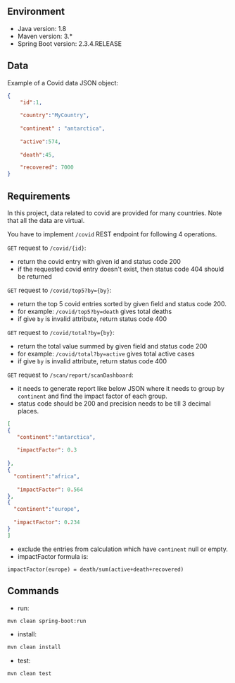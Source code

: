 ## Environment
- Java version: 1.8
- Maven version: 3.*
- Spring Boot version: 2.3.4.RELEASE

## Data
Example of a Covid data JSON object:
```json
{
    "id":1,
    
    "country":"MyCountry",
    
    "continent" : "antarctica",
    
    "active":574,
    
    "death":45,

    "recovered": 7000
}
```

## Requirements
In this project, data related to covid are provided for many countries. Note that all the data are virtual.

You have to implement `/covid` REST endpoint for following 4 operations.


`GET` request to `/covid/{id}`:
* return the covid entry with given id and status code 200
* if the requested covid entry doesn't exist, then status code 404 should be returned

`GET` request to `/covid/top5?by={by}`:
* return the top 5 covid entries sorted by given field and status code 200.
* for example: `/covid/top5?by=death` gives total deaths
* if give `by` is invalid attribute, return status code 400

`GET` request to `/covid/total?by={by}`:
* return the total value summed by given field and status code 200
* for example: `/covid/total?by=active` gives total active cases
* if give `by` is invalid attribute, return status code 400
 
`GET` request to `/scan/report/scanDashboard`:
* it needs to generate report like below JSON where it needs to group by `continent` and find the impact factor of each group.
* status code should be 200 and precision needs to be till 3 decimal places.

 ```json
[
{
    "continent":"antarctica",
    
    "impactFactor": 0.3
    
},
{
   "continent":"africa",
    
    "impactFactor": 0.564
},
{
   "continent":"europe",
    
   "impactFactor": 0.234
}
]
```

* exclude the entries from calculation which have `continent` null or empty.
* impactFactor formula is:
```
impactFactor(europe) = death/sum(active+death+recovered)
```

## Commands
- run: 
```bash
mvn clean spring-boot:run
```
- install: 
```bash
mvn clean install
```
- test: 
```bash
mvn clean test
```